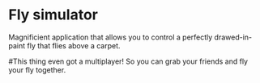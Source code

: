 # Fly simulator

Magnificient application that allows you to control a perfectly drawed-in-paint fly that flies above a carpet.

#This thing even got a multiplayer!
So you can grab your friends and fly your fly together.


